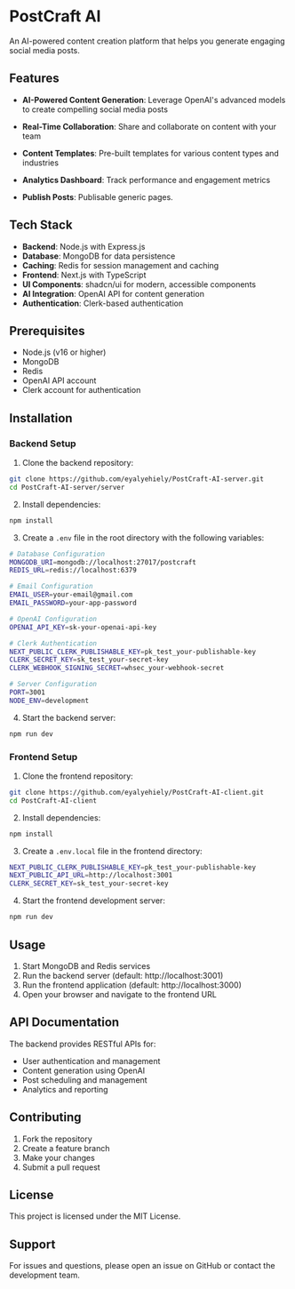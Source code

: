 # PostCraft AI

An AI-powered content creation platform that helps you generate engaging social media posts.

## Features

- **AI-Powered Content Generation**: Leverage OpenAI's advanced models to create compelling social media posts
- **Real-Time Collaboration**: Share and collaborate on content with your team

- **Content Templates**: Pre-built templates for various content types and industries
- **Analytics Dashboard**: Track performance and engagement metrics

- **Publish Posts**: Publisable generic pages.


## Tech Stack

- **Backend**: Node.js with Express.js
- **Database**: MongoDB for data persistence
- **Caching**: Redis for session management and caching
- **Frontend**: Next.js with TypeScript
- **UI Components**: shadcn/ui for modern, accessible components
- **AI Integration**: OpenAI API for content generation
- **Authentication**: Clerk-based authentication

## Prerequisites

- Node.js (v16 or higher)
- MongoDB
- Redis
- OpenAI API account
- Clerk account for authentication

## Installation

### Backend Setup

1. Clone the backend repository:
```bash
git clone https://github.com/eyalyehiely/PostCraft-AI-server.git
cd PostCraft-AI-server/server
```

2. Install dependencies:
```bash
npm install
```

3. Create a `.env` file in the root directory with the following variables:
```bash
# Database Configuration
MONGODB_URI=mongodb://localhost:27017/postcraft
REDIS_URL=redis://localhost:6379

# Email Configuration
EMAIL_USER=your-email@gmail.com
EMAIL_PASSWORD=your-app-password

# OpenAI Configuration
OPENAI_API_KEY=sk-your-openai-api-key

# Clerk Authentication
NEXT_PUBLIC_CLERK_PUBLISHABLE_KEY=pk_test_your-publishable-key
CLERK_SECRET_KEY=sk_test_your-secret-key
CLERK_WEBHOOK_SIGNING_SECRET=whsec_your-webhook-secret

# Server Configuration
PORT=3001
NODE_ENV=development
```

4. Start the backend server:
```bash
npm run dev
```

### Frontend Setup

1. Clone the frontend repository:
```bash
git clone https://github.com/eyalyehiely/PostCraft-AI-client.git
cd PostCraft-AI-client
```

2. Install dependencies:
```bash
npm install
```

3. Create a `.env.local` file in the frontend directory:
```bash
NEXT_PUBLIC_CLERK_PUBLISHABLE_KEY=pk_test_your-publishable-key
NEXT_PUBLIC_API_URL=http://localhost:3001
CLERK_SECRET_KEY=sk_test_your-secret-key
```

4. Start the frontend development server:
```bash
npm run dev
```

## Usage

1. Start MongoDB and Redis services
2. Run the backend server (default: http://localhost:3001)
3. Run the frontend application (default: http://localhost:3000)
4. Open your browser and navigate to the frontend URL

## API Documentation

The backend provides RESTful APIs for:
- User authentication and management
- Content generation using OpenAI
- Post scheduling and management
- Analytics and reporting

## Contributing

1. Fork the repository
2. Create a feature branch
3. Make your changes
4. Submit a pull request

## License

This project is licensed under the MIT License.

## Support

For issues and questions, please open an issue on GitHub or contact the development team.
